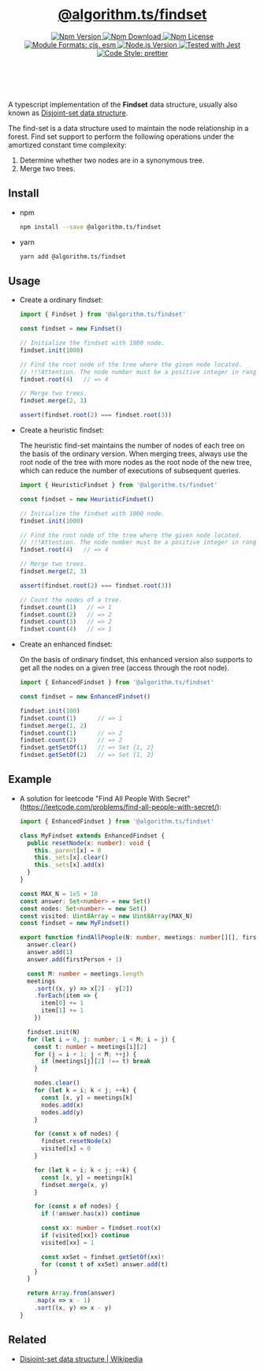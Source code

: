 <header>
  <h1 align="center">
    <a href="https://github.com/guanghechen/algorithm.ts/tree/@algorithm.ts/findset@4.0.1/packages/findset#readme">@algorithm.ts/findset</a>
  </h1>
  <div align="center">
    <a href="https://www.npmjs.com/package/@algorithm.ts/findset">
      <img
        alt="Npm Version"
        src="https://img.shields.io/npm/v/@algorithm.ts/findset.svg"
      />
    </a>
    <a href="https://www.npmjs.com/package/@algorithm.ts/findset">
      <img
        alt="Npm Download"
        src="https://img.shields.io/npm/dm/@algorithm.ts/findset.svg"
      />
    </a>
    <a href="https://www.npmjs.com/package/@algorithm.ts/findset">
      <img
        alt="Npm License"
        src="https://img.shields.io/npm/l/@algorithm.ts/findset.svg"
      />
    </a>
    <a href="#install">
      <img
        alt="Module Formats: cjs, esm"
        src="https://img.shields.io/badge/module_formats-cjs%2C%20esm-green.svg"
      />
    </a>
    <a href="https://github.com/nodejs/node">
      <img
        alt="Node.js Version"
        src="https://img.shields.io/node/v/@algorithm.ts/findset"
      />
    </a>
    <a href="https://github.com/facebook/jest">
      <img
        alt="Tested with Jest"
        src="https://img.shields.io/badge/tested_with-jest-9c465e.svg"
      />
    </a>
    <a href="https://github.com/prettier/prettier">
      <img
        alt="Code Style: prettier"
        src="https://img.shields.io/badge/code_style-prettier-ff69b4.svg?style=flat-square"
      />
    </a>
  </div>
</header>
<br/>

A typescript implementation of the **Findset** data structure, usually also known as [Disjoint-set
data structure][wiki-find-set].

The find-set is a data structure used to maintain the node relationship in a forest. Find set
support to perform the following operations under the amortized constant time complexity:

1. Determine whether two nodes are in a synonymous tree.
2. Merge two trees.

## Install

- npm

  ```bash
  npm install --save @algorithm.ts/findset
  ```

- yarn

  ```bash
  yarn add @algorithm.ts/findset
  ```

## Usage

- Create a ordinary findset:

  ```typescript
  import { Findset } from '@algorithm.ts/findset'

  const findset = new Findset()

  // Initialize the findset with 1000 node.
  findset.init(1000)

  // Find the root node of the tree where the given node located.
  // !!!Attention. The node number must be a positive integer in range of [1, 1000]
  findset.root(4)   // => 4

  // Merge two trees.
  findset.merge(2, 3)

  assert(findset.root(2) === findset.root(3))
  ```

- Create a heuristic findset:

  The heuristic find-set maintains the number of nodes of each tree on the basis of the ordinary
  version. When merging trees, always use the root node of the tree with more nodes as the root node
  of the new tree, which can reduce the number of executions of subsequent queries.

  ```typescript
  import { HeuristicFindset } from '@algorithm.ts/findset'

  const findset = new HeuristicFindset()

  // Initialize the findset with 1000 node.
  findset.init(1000)

  // Find the root node of the tree where the given node located.
  // !!!Attention. The node number must be a positive integer in range of [1, 1000]
  findset.root(4)   // => 4

  // Merge two trees.
  findset.merge(2, 3)

  assert(findset.root(2) === findset.root(3))

  // Count the nodes of a tree.
  findset.count(1)   // => 1
  findset.count(2)   // => 2
  findset.count(3)   // => 2
  findset.count(4)   // => 1
  ```

- Create an enhanced findset:

  On the basis of ordinary findset, this enhanced version also supports to get all the nodes on a
  given tree (access through the root node).

  ```typescript
  import { EnhancedFindset } from '@algorithm.ts/findset'

  const findset = new EnhancedFindset()

  findset.init(100)
  findset.count(1)      // => 1
  findset.merge(1, 2)
  findset.count(1)      // => 2
  findset.count(2)      // => 2
  findset.getSetOf(1)   // => Set {1, 2}
  findset.getSetOf(2)   // => Set {1, 2}
  ```

## Example

- A solution for leetcode "Find All People With Secret"
  (https://leetcode.com/problems/find-all-people-with-secret/):

  ```typescript
  import { EnhancedFindset } from '@algorithm.ts/findset'

  class MyFindset extends EnhancedFindset {
    public resetNode(x: number): void {
      this._parent[x] = 0
      this._sets[x].clear()
      this._sets[x].add(x)
    }
  }

  const MAX_N = 1e5 + 10
  const answer: Set<number> = new Set()
  const nodes: Set<number> = new Set()
  const visited: Uint8Array = new Uint8Array(MAX_N)
  const findset = new MyFindset()

  export function findAllPeople(N: number, meetings: number[][], firstPerson: number): number[] {
    answer.clear()
    answer.add(1)
    answer.add(firstPerson + 1)

    const M: number = meetings.length
    meetings
      .sort((x, y) => x[2] - y[2])
      .forEach(item => {
        item[0] += 1
        item[1] += 1
      })

    findset.init(N)
    for (let i = 0, j: number; i < M; i = j) {
      const t: number = meetings[i][2]
      for (j = i + 1; j < M; ++j) {
        if (meetings[j][2] !== t) break
      }

      nodes.clear()
      for (let k = i; k < j; ++k) {
        const [x, y] = meetings[k]
        nodes.add(x)
        nodes.add(y)
      }

      for (const x of nodes) {
        findset.resetNode(x)
        visited[x] = 0
      }

      for (let k = i; k < j; ++k) {
        const [x, y] = meetings[k]
        findset.merge(x, y)
      }

      for (const x of nodes) {
        if (!answer.has(x)) continue

        const xx: number = findset.root(x)
        if (visited[xx]) continue
        visited[xx] = 1

        const xxSet = findset.getSetOf(xx)!
        for (const t of xxSet) answer.add(t)
      }
    }

    return Array.from(answer)
      .map(x => x - 1)
      .sort((x, y) => x - y)
  }
  ```

## Related

- [Disjoint-set data structure | Wikipedia][wiki-find-set]

[homepage]:
  https://github.com/guanghechen/algorithm.ts/tree/@algorithm.ts/findset@4.0.1/packages/findset#readme
[wiki-find-set]: https://en.wikipedia.org/wiki/Disjoint-set_data_structure
